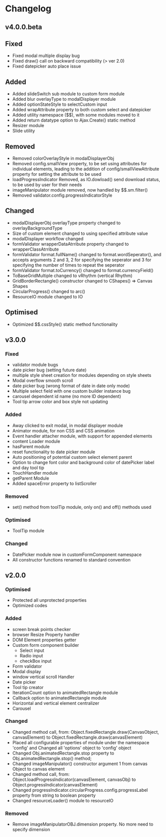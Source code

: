 # Changelog
## v4.0.0.beta
## Fixed
- Fixed modal multiple display bug
- Fixed draw() call on backward compatibility (> ver 2.0)
- Fixed datepicker auto place issue

## Added
- Added slideSwitch sub module to custom form module
- Added blur overlayType to modalDisplayer module
- Added optionStateStyle to selectCustom input
- Added wrapAttribute property to both custom select and datepicker
- Added utility namespace ($$), with some modules moved to it
- Added return datatype option to Ajax.Create() static method
- Resizer module
- Slide utility

## Removed
- Removed colorOverlayStyle in modalDisplayerObj
- Removed config.smallView property, to be set using attributes for individual elements, leading to the addition of config/smallViewAttribute property for setting the attribute to be used
- loadProgressIndicator Removed, as IO.dowload() send download status, to be used by user for their needs
- imageManipulator module removed, now handled by $$.sm.filter()
- Removed validator.config.progressIndicatorStyle

## Changed
- modalDisplayerObj overlayType property changed to overlayBackgroundType
- Size of custom element changed to using specified attribute value
- modalDisplayer workflow changed
- formValidator wrapperDataAtrribute property changed to wrapperClassAtrribute
- formValidator format.fullName() changed to format.wordSeperator(), and accepts arguments 2 and 3, 2 for specifying the seperator and 3 for specifying the number of times to repeat the seperator
- formValidator format.toCurrency() changed to format.currencyField()
- ToBaseGridMultiple changed to vRhythm (vertical Rhythm)
- GridBorderRectangle() constructor changed to CShapes() => Canvas Shapes
- CircularProgress() changed to arc()
- ResourceIO module changed to IO

## Optimised
- Optimized $$.cssStyle() static method functionality


## v3.0.0
### Fixed
- validator module bugs
- date picker bug (setting future date)
- multiple style sheet creation for modules depending on style sheets
- Modal overflow smooth scroll
- date picker bug (wrong format of date in date only mode)
- Multiple select field with one custom builder instance bug
- carousel dependent id name (no more ID dependent)
- Tool tip arrow color and box style not updating

### Added
- Away clicked to exit modal, in modal displayer module
- Animator module, for non CSS and CSS animation 
- Event handler attacher module, with support for appended elements
- content Loader module
- hasParent module
- reset functionality to date picker module
- Auto positioning of potential custom select element parent
- Option to change font color and background color of datePicker label and day tool tip
- TouchHandler module
- getParent Module
- Added spaceError property to listScroller

### Removed
- set() method from toolTip module, only on() and off() methods used

### Optimised
- ToolTip  module


### Changed
- DatePicker module now in customFormComponent namespace
- All constructor functions renamed to standard convention

## v2.0.0
### Optimised
- Protected all unprotected properties
- Optimized codes

### Added
- screen break points checker
- browser Resize Property handler
- DOM Element properties getter
- Custom form component builder
  - Select input
  - Radio input
  - checkBox input
- Form validator
- Modal display
- window vertical scroll Handler
- Date picker
- Tool tip creator
- IterationCount option to 	animatedRectangle module
- Callback option to animatedRectangle module
- Horizontal and vertical element centralizer
- Carousel

### Changed
- Changed method call, from: 	Object.fixedRectangle.draw(CanvasObject, canvasElement) to Object.fixedRectangle.draw(canvasElement)
- Placed all configurable properties of module under the namespace 'config' and Changed all 'options' object to 'config' object
- Changed Obj.animatedRectangle.stop property to Obj.animatedRectangle.stop() method;
- Changed imageManipulator() constructor argument 1 from canvas Object to canvas element
- Changed method call, from: 	Object.loadProgressIndicator(canvasElement, canvasObj) to Object.progressIndicator(canvasElement)
- Changed progressIndicator.circularProgress.config.progressLabel property from string to boolean property
- Changed resourceLoader() module to resourceIO

### Removed
- Remove imageManipulatorOBJ.dimension property. No more need to specify dimension
